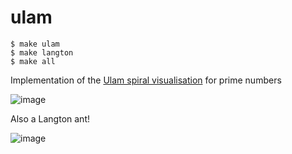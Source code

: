 # ulam

```
$ make ulam
$ make langton
$ make all
```

Implementation of the [Ulam spiral visualisation](https://en.wikipedia.org/wiki/Ulam_spiral) for prime numbers

![image](https://user-images.githubusercontent.com/25587856/228976449-37a8a79c-fb05-4fe1-9dc4-f40d170ff538.png)

Also a Langton ant!

![image](https://github.com/jsnctl/ulam/assets/25587856/f4c72f0f-a704-48ce-b8f0-c0da313f67ed)


